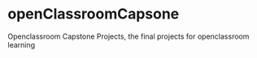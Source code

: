 # openClassroomCapsone
Openclassroom Capstone Projects, the final projects for openclassroom learning
